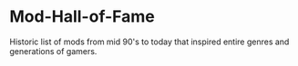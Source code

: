 # Mod-Hall-of-Fame
Historic list of mods from mid 90's to today that inspired entire genres and generations of gamers.
